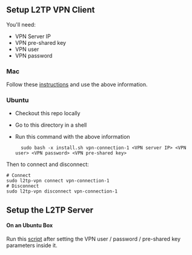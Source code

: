## Setup L2TP VPN Client

You'll need:

- VPN Server IP
- VPN pre-shared key
- VPN user
- VPN password

### Mac

Follow these [instructions](https://www.softether.org/4-docs/2-howto/9.L2TPIPsec_Setup_Guide_for_SoftEther_VPN_Server/5.Mac_OS_X_L2TP_Client_Setup) and use the above information.

### Ubuntu

- Checkout this repo locally
- Go to this directory in a shell
- Run this command with the above information

        sudo bash -x install.sh vpn-connection-1 <VPN server IP> <VPN user> <VPN password> <VPN pre-shared key>

Then to connect and disconnect:

```
# Connect
sudo l2tp-vpn connect vpn-connection-1
# Disconnect
sudo l2tp-vpn disconnect vpn-connection-1
```

## Setup the L2TP Server

#### On an Ubuntu Box

Run this [script](https://github.com/sarfata/voodooprivacy/blob/master/voodoo-vpn.sh) after setting the VPN user / password / pre-shared key parameters inside it.

